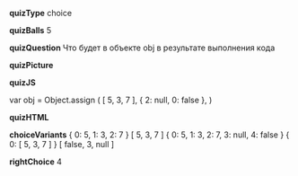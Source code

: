 ____quizType____
choice

____quizBalls____
5

____quizQuestion____
Что будет в объекте  obj  в результате выполнения кода

____quizPicture____


____quizJS____

var obj = Object.assign (
  [ 5, 3, 7 ],
  { 2: null, 0: false },
)

____quizHTML____


____choiceVariants____
{ 0: 5, 1: 3, 2: 7 }
[ 5, 3, 7 ]
{ 0: 5, 1: 3, 2: 7, 3: null, 4: false }
{ 0: [ 5, 3, 7 ] }
[ false, 3, null ]

____rightChoice____
4
